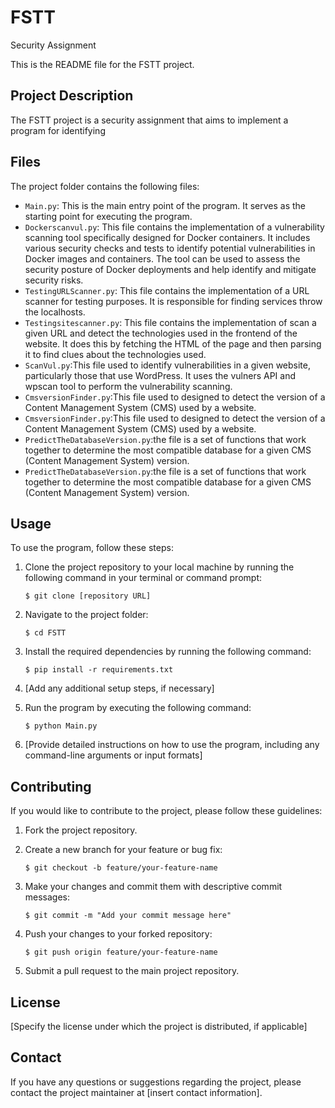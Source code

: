 # FSTT
Security Assignment

This is the README file for the FSTT project.

## Project Description

The FSTT project is a security assignment that aims to implement a program for identifying 

## Files

The project folder contains the following files:

- `Main.py`: This is the main entry point of the program. It serves as the starting point for executing the program.
- `Dockerscanvul.py`: This file contains the implementation of a vulnerability scanning tool specifically designed for Docker containers. It includes various security checks and tests to identify potential vulnerabilities in Docker images and containers. The tool can be used to assess the security posture of Docker deployments and help identify and mitigate security risks.
- `TestingURLScanner.py`: This file contains the implementation of a URL scanner for testing purposes. It is responsible for finding services throw the localhosts.
- `Testingsitescanner.py`: This file contains the implementation of scan a given URL and detect the technologies used in the frontend of the website. It does this by fetching the HTML of the page and then parsing it to find clues about the technologies used.
- `ScanVul.py`:This file  used to identify vulnerabilities in a given website, particularly those that use WordPress. It uses the vulners API and wpscan tool to perform the vulnerability scanning.
- `CmsversionFinder.py`:This file  used to designed to detect the version of a Content Management System (CMS) used by a website.
- `CmsversionFinder.py`:This file  used to designed to detect the version of a Content Management System (CMS) used by a website.
- `PredictTheDatabaseVersion.py`:the file is a set of functions that work together to determine the most compatible database for a given CMS (Content Management System) version.
- `PredictTheDatabaseVersion.py`:the file is a set of functions that work together to determine the most compatible database for a given CMS (Content Management System) version.

## Usage

To use the program, follow these steps:

1. Clone the project repository to your local machine by running the following command in your terminal or command prompt:
    ```
    $ git clone [repository URL]
    ```

2. Navigate to the project folder:
    ```
    $ cd FSTT
    ```

3. Install the required dependencies by running the following command:
    ```
    $ pip install -r requirements.txt
    ```

4. [Add any additional setup steps, if necessary]

5. Run the program by executing the following command:
    ```
    $ python Main.py
    ```

6. [Provide detailed instructions on how to use the program, including any command-line arguments or input formats]

## Contributing

If you would like to contribute to the project, please follow these guidelines:

1. Fork the project repository.

2. Create a new branch for your feature or bug fix:
    ```
    $ git checkout -b feature/your-feature-name
    ```

3. Make your changes and commit them with descriptive commit messages:
    ```
    $ git commit -m "Add your commit message here"
    ```

4. Push your changes to your forked repository:
    ```
    $ git push origin feature/your-feature-name
    ```

5. Submit a pull request to the main project repository.

## License

[Specify the license under which the project is distributed, if applicable]

## Contact

If you have any questions or suggestions regarding the project, please contact the project maintainer at [insert contact information].